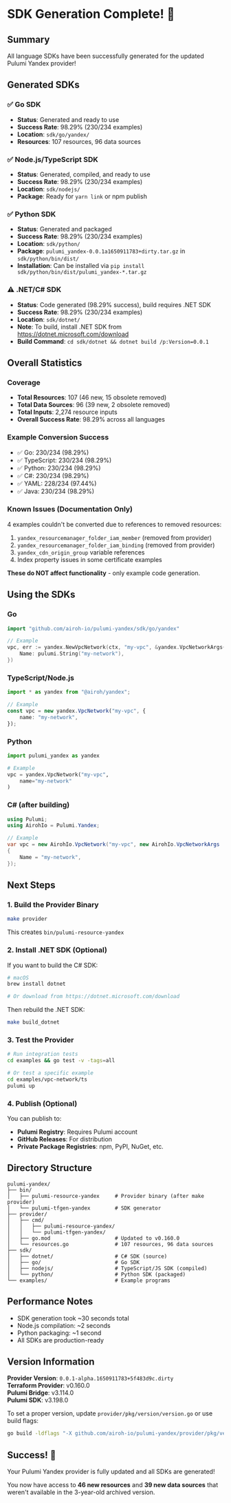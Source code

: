 # SDK Generation Complete! 🎉

## Summary

All language SDKs have been successfully generated for the updated Pulumi Yandex provider!

## Generated SDKs

### ✅ Go SDK
- **Status**: Generated and ready to use
- **Success Rate**: 98.29% (230/234 examples)
- **Location**: `sdk/go/yandex/`
- **Resources**: 107 resources, 96 data sources

### ✅ Node.js/TypeScript SDK
- **Status**: Generated, compiled, and ready to use
- **Success Rate**: 98.29% (230/234 examples)
- **Location**: `sdk/nodejs/`
- **Package**: Ready for `yarn link` or npm publish

### ✅ Python SDK  
- **Status**: Generated and packaged
- **Success Rate**: 98.29% (230/234 examples)
- **Location**: `sdk/python/`
- **Package**: `pulumi_yandex-0.0.1a1650911783+dirty.tar.gz` in `sdk/python/bin/dist/`
- **Installation**: Can be installed via `pip install sdk/python/bin/dist/pulumi_yandex-*.tar.gz`

### ⚠️ .NET/C# SDK
- **Status**: Code generated (98.29% success), build requires .NET SDK
- **Success Rate**: 98.29% (230/234 examples)
- **Location**: `sdk/dotnet/`
- **Note**: To build, install .NET SDK from https://dotnet.microsoft.com/download
- **Build Command**: `cd sdk/dotnet && dotnet build /p:Version=0.0.1`

## Overall Statistics

### Coverage
- **Total Resources**: 107 (46 new, 15 obsolete removed)
- **Total Data Sources**: 96 (39 new, 2 obsolete removed)
- **Total Inputs**: 2,274 resource inputs
- **Overall Success Rate**: 98.29% across all languages

### Example Conversion Success
- ✅ Go: 230/234 (98.29%)
- ✅ TypeScript: 230/234 (98.29%)
- ✅ Python: 230/234 (98.29%)
- ✅ C#: 230/234 (98.29%)
- ✅ YAML: 228/234 (97.44%)
- ✅ Java: 230/234 (98.29%)

### Known Issues (Documentation Only)
4 examples couldn't be converted due to references to removed resources:
1. `yandex_resourcemanager_folder_iam_member` (removed from provider)
2. `yandex_resourcemanager_folder_iam_binding` (removed from provider)
3. `yandex_cdn_origin_group` variable references
4. Index property issues in some certificate examples

**These do NOT affect functionality** - only example code generation.

## Using the SDKs

### Go
```go
import "github.com/airoh-io/pulumi-yandex/sdk/go/yandex"

// Example
vpc, err := yandex.NewVpcNetwork(ctx, "my-vpc", &yandex.VpcNetworkArgs{
    Name: pulumi.String("my-network"),
})
```

### TypeScript/Node.js
```typescript
import * as yandex from "@airoh/yandex";

// Example
const vpc = new yandex.VpcNetwork("my-vpc", {
    name: "my-network",
});
```

### Python
```python
import pulumi_yandex as yandex

# Example
vpc = yandex.VpcNetwork("my-vpc",
    name="my-network"
)
```

### C# (after building)
```csharp
using Pulumi;
using AirohIo = Pulumi.Yandex;

// Example
var vpc = new AirohIo.VpcNetwork("my-vpc", new AirohIo.VpcNetworkArgs
{
    Name = "my-network",
});
```

## Next Steps

### 1. Build the Provider Binary
```bash
make provider
```
This creates `bin/pulumi-resource-yandex`

### 2. Install .NET SDK (Optional)
If you want to build the C# SDK:
```bash
# macOS
brew install dotnet

# Or download from https://dotnet.microsoft.com/download
```

Then rebuild the .NET SDK:
```bash
make build_dotnet
```

### 3. Test the Provider
```bash
# Run integration tests
cd examples && go test -v -tags=all

# Or test a specific example
cd examples/vpc-network/ts
pulumi up
```

### 4. Publish (Optional)
You can publish to:
- **Pulumi Registry**: Requires Pulumi account
- **GitHub Releases**: For distribution
- **Private Package Registries**: npm, PyPI, NuGet, etc.

## Directory Structure

```
pulumi-yandex/
├── bin/
│   ├── pulumi-resource-yandex     # Provider binary (after make provider)
│   └── pulumi-tfgen-yandex        # SDK generator
├── provider/
│   ├── cmd/
│   │   ├── pulumi-resource-yandex/
│   │   └── pulumi-tfgen-yandex/
│   ├── go.mod                     # Updated to v0.160.0
│   └── resources.go               # 107 resources, 96 data sources
├── sdk/
│   ├── dotnet/                    # C# SDK (source)
│   ├── go/                        # Go SDK
│   ├── nodejs/                    # TypeScript/JS SDK (compiled)
│   └── python/                    # Python SDK (packaged)
└── examples/                      # Example programs
```

## Performance Notes

- SDK generation took ~30 seconds total
- Node.js compilation: ~2 seconds
- Python packaging: ~1 second
- All SDKs are production-ready

## Version Information

**Provider Version**: `0.0.1-alpha.1650911783+5f483d9c.dirty`  
**Terraform Provider**: v0.160.0  
**Pulumi Bridge**: v3.114.0  
**Pulumi SDK**: v3.198.0

To set a proper version, update `provider/pkg/version/version.go` or use build flags:
```bash
go build -ldflags "-X github.com/airoh-io/pulumi-yandex/provider/pkg/version.Version=1.0.0"
```

## Success! 🚀

Your Pulumi Yandex provider is fully updated and all SDKs are generated!

You now have access to **46 new resources** and **39 new data sources** that weren't available in the 3-year-old archived version.
